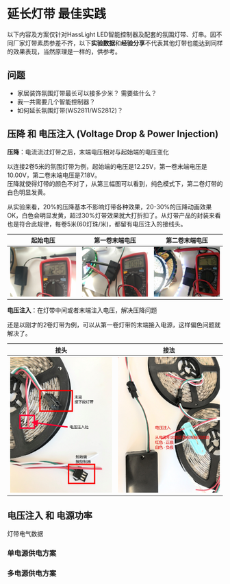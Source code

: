 # 延长灯带 最佳实践

以下内容及方案仅针对HassLight LED智能控制器及配套的氛围灯带、灯串。因不同厂家灯带素质参差不齐，以下**实验数据**和**经验分享**不代表其他灯带也能达到同样的效果表现，当然原理是一样的，供参考。

## 问题
* 家居装饰氛围灯带最长可以接多少米？ 需要些什么？ 
* 我一共需要几个智能控制器？
* 如何延长氛围灯带(WS2811/WS2812)？

## 压降 和 电压注入 (Voltage Drop & Power Injection)

**压降**：电流流过灯带之后，末端电压相对与起始端的电压变化

以连接2卷5米的氛围灯带为例，起始端的电压是12.25V，第一卷末端电压是10.00V，第二卷末端电压是7.18V。  
压降就使得灯带的颜色不对了，从第三幅图可以看到，纯色模式下，第二卷灯带的白色明显发黄。

从实验来看，20%的压降基本不影响灯带各种效果，20-30%的压降动画效果OK，白色会明显发黄，超过30%灯带效果就大打折扣了。从灯带产品的封装来看也是符合此规律，每卷5米(60灯珠/米)，都留有电压注入的接线头。

  起始电压 | 第一卷末端电压 | 第二卷末端电压 |
  --  | -- | -- 
![](../imgs/diy/voltage1.jpg ':size=400') | ![](../imgs/diy/voltage2.jpg ':size=400') | ![](../imgs/diy/voltage3.jpg ':size=400') 


 **电压注入**：在灯带中间或者末端注入电压，解决压降问题

还是以刚才的2卷灯带为例，可以从第一卷灯带的末端接入电源，这样偏色问题就解决了。

  接头 | 接法 | 
  --  | -- 
![](../imgs/diy/strip-wire.jpg ':size=400') | ![](../imgs/diy/strip-wire2.jpg ':size=400') 

## 电压注入 和 电源功率

灯带电气数据

### 单电源供电方案

### 多电源供电方案

